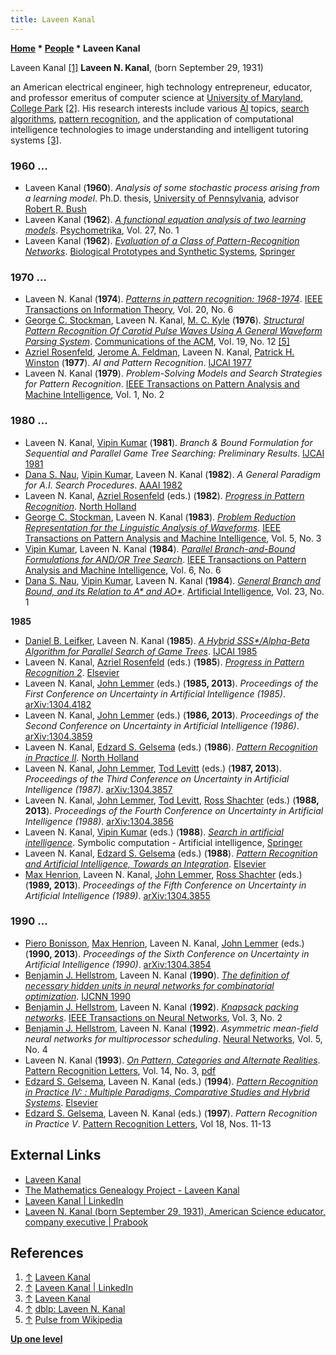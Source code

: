 ```yaml
---
title: Laveen Kanal
---
```

**[Home](Home "Home") \* [People](People "People") \* Laveen Kanal**



 [](https://www.cs.umd.edu/users/kanal/) Laveen Kanal <a id="cite-note-1" href="#cite-ref-1">[1]</a> 
**Laveen N. Kanal**, (born September 29, 1931)  

 an American electrical engineer, high technology entrepreneur, educator, and professor emeritus of computer science at [University of Maryland, College Park](https://en.wikipedia.org/wiki/University_of_Maryland,_College_Park) <a id="cite-note-2" href="#cite-ref-2">[2]</a>. His research interests include various [AI](Artificial_Intelligence "Artificial Intelligence") topics, [search algorithms](Search "Search"), [pattern recognition](Pattern_Recognition "Pattern Recognition"), and the application of computational intelligence technologies to image understanding and intelligent tutoring systems <a id="cite-note-3" href="#cite-ref-3">[3]</a>. 



### 1960 ...


* Laveen Kanal (**1960**). *Analysis of some stochastic process arising from a learning model*. Ph.D. thesis, [University of Pennsylvania](https://en.wikipedia.org/wiki/University_of_Pennsylvania), advisor [Robert R. Bush](Mathematician#RRBush "Mathematician")
* Laveen Kanal (**1962**). *[A functional equation analysis of two learning models](https://link.springer.com/article/10.1007/BF02289668)*. [Psychometrika](https://en.wikipedia.org/wiki/Psychometrika), Vol. 27, No. 1
* Laveen Kanal (**1962**). *[Evaluation of a Class of Pattern-Recognition Networks](https://link.springer.com/chapter/10.1007%2F978-1-4684-1716-6_35)*. [Biological Prototypes and Synthetic Systems](https://link.springer.com/book/10.1007/978-1-4684-1716-6), [Springer](https://en.wikipedia.org/wiki/Springer_Science%2BBusiness_Media)


### 1970 ...


* Laveen N. Kanal (**1974**). *[Patterns in pattern recognition: 1968-1974](https://ieeexplore.ieee.org/document/1055306)*. [IEEE Transactions on Information Theory](IEEE#TIT "IEEE"), Vol. 20, No. 6
* [George C. Stockman](George_Stockman "George Stockman"), Laveen N. Kanal, [M. C. Kyle](https://dblp.uni-trier.de/pers/hd/k/Kyle:M=_C=) (**1976**). *[Structural Pattern Recognition Of Carotid Pulse Waves Using A General Waveform Parsing System](https://dl.acm.org/citation.cfm?id=360378)*. [Communications of the ACM](ACM#Communications "ACM"), Vol. 19, No. 12 <a id="cite-note-5" href="#cite-ref-5">[5]</a>
* [Azriel Rosenfeld](Mathematician#ARosenfeld "Mathematician"), [Jerome A. Feldman](Mathematician#JeromeFeldman "Mathematician"), Laveen N. Kanal, [Patrick H. Winston](Patrick_Winston "Patrick Winston") (**1977**). *AI and Pattern Recognition*. [IJCAI 1977](Conferences#IJCAI1977 "Conferences")
* Laveen N. Kanal (**1979**). *Problem-Solving Models and Search Strategies for Pattern Recognition*. [IEEE Transactions on Pattern Analysis and Machine Intelligence](IEEE#TPAMI "IEEE"), Vol. 1, No. 2


### 1980 ...


* Laveen N. Kanal, [Vipin Kumar](index.php?title=Vipin_Kumar&action=edit&redlink=1 "Vipin Kumar (page does not exist)") (**1981**). *Branch & Bound Formulation for Sequential and Parallel Game Tree Searching: Preliminary Results*. [IJCAI 1981](Conferences#IJCAI1981 "Conferences")
* [Dana S. Nau](Dana_S._Nau "Dana S. Nau"), [Vipin Kumar](index.php?title=Vipin_Kumar&action=edit&redlink=1 "Vipin Kumar (page does not exist)"), Laveen N. Kanal (**1982**). *A General Paradigm for A.I. Search Procedures*. [AAAI 1982](Conferences#AAAI-82 "Conferences")
* Laveen N. Kanal, [Azriel Rosenfeld](Mathematician#ARosenfeld "Mathematician") (eds.) (**1982**). *[Progress in Pattern Recognition](https://www.sciencedirect.com/book/9780444863256/progress-in-pattern-recognition)*. [North Holland](https://en.wikipedia.org/wiki/Elsevier#Imprints)
* [George C. Stockman](George_Stockman "George Stockman"), Laveen N. Kanal (**1983**). *[Problem Reduction Representation for the Linguistic Analysis of Waveforms](https://www.researchgate.net/publication/224377734_Problem_Reduction_Representation_for_the_Linguistic_Analysis_of_Waveforms)*. [IEEE Transactions on Pattern Analysis and Machine Intelligence](IEEE#TPAMI "IEEE"), Vol. 5, No. 3
* [Vipin Kumar](index.php?title=Vipin_Kumar&action=edit&redlink=1 "Vipin Kumar (page does not exist)"), Laveen N. Kanal (**1984**). *[Parallel Branch-and-Bound Formulations for AND/OR Tree Search](https://ieeexplore.ieee.org/document/4767600)*. [IEEE Transactions on Pattern Analysis and Machine Intelligence](IEEE#TPAMI "IEEE"), Vol. 6, No. 6
* [Dana S. Nau](Dana_S._Nau "Dana S. Nau"), [Vipin Kumar](index.php?title=Vipin_Kumar&action=edit&redlink=1 "Vipin Kumar (page does not exist)"), Laveen N. Kanal (**1984**). *[General Branch and Bound, and its Relation to A\* and AO\*](https://www.sciencedirect.com/science/article/abs/pii/0004370284900043)*. [Artificial Intelligence](https://en.wikipedia.org/wiki/Artificial_Intelligence_(journal)), Vol. 23, No. 1


**1985**



* [Daniel B. Leifker](https://dblp.uni-trier.de/pers/hd/l/Leifker:Daniel_B=.html), Laveen N. Kanal (**1985**). *[A Hybrid SSS\*/Alpha-Beta Algorithm for Parallel Search of Game Trees](https://dl.acm.org/citation.cfm?id=1623687)*. [IJCAI 1985](Conferences#IJCAI1985 "Conferences")
* Laveen N. Kanal, [Azriel Rosenfeld](Mathematician#ARosenfeld "Mathematician") (eds.) (**1985**). *[Progress in Pattern Recognition 2](https://www.amazon.com/Progress-Pattern-Recognition-Machine-Intelligence/dp/0444877231)*. [Elsevier](https://en.wikipedia.org/wiki/Elsevier)
* Laveen N. Kanal, [John Lemmer](https://dblp.uni-trier.de/pers/hd/l/Lemmer:John_F=) (eds.) (**1985, 2013**). *Proceedings of the First Conference on Uncertainty in Artificial Intelligence (1985)*. [arXiv:1304.4182](https://arxiv.org/abs/1304.4182)
* Laveen N. Kanal, [John Lemmer](https://dblp.uni-trier.de/pers/hd/l/Lemmer:John_F=) (eds.) (**1986, 2013**). *Proceedings of the Second Conference on Uncertainty in Artificial Intelligence (1986)*. [arXiv:1304.3859](https://arxiv.org/abs/1304.3859)
* Laveen N. Kanal, [Edzard S. Gelsema](https://dblp.uni-trier.de/pers/hd/g/Gelsema:Edzard_S=) (eds.) (**1986**). *[Pattern Recognition in Practice II](https://www.elsevier.com/books/pattern-recognition-in-practice-ii/kanal/978-0-444-87877-9)*. [North Holland](https://en.wikipedia.org/wiki/Elsevier#Imprints)
* Laveen N. Kanal, [John Lemmer](https://dblp.uni-trier.de/pers/hd/l/Lemmer:John_F=), [Tod Levitt](https://dblp.uni-trier.de/pers/hd/l/Levitt:Tod_S=) (eds.) (**1987, 2013**). *Proceedings of the Third Conference on Uncertainty in Artificial Intelligence (1987)*. [arXiv:1304.3857](https://arxiv.org/abs/1304.3857)
* Laveen N. Kanal, [John Lemmer](https://dblp.uni-trier.de/pers/hd/l/Lemmer:John_F=), [Tod Levitt](https://dblp.uni-trier.de/pers/hd/l/Levitt:Tod_S=), [Ross Shachter](https://dblp.uni-trier.de/pers/hd/s/Shachter:Ross_D=) (eds.) (**1988, 2013**). *Proceedings of the Fourth Conference on Uncertainty in Artificial Intelligence (1988)*. [arXiv:1304.3856](https://arxiv.org/abs/1304.3856)
* Laveen N. Kanal, [Vipin Kumar](index.php?title=Vipin_Kumar&action=edit&redlink=1 "Vipin Kumar (page does not exist)") (eds.) (**1988**). *[Search in artificial intelligence](https://link.springer.com/book/10.1007/978-1-4613-8788-6)*. Symbolic computation - Artificial intelligence, [Springer](https://en.wikipedia.org/wiki/Springer_Science%2BBusiness_Media)
* Laveen N. Kanal, [Edzard S. Gelsema](https://dblp.uni-trier.de/pers/hd/g/Gelsema:Edzard_S=) (eds.) (**1988**). *[Pattern Recognition and Artificial Intelligence, Towards an Integration](https://www.elsevier.com/books/pattern-recognition-and-artificial-intelligence-towards-an-integration/kanal/978-0-444-87137-4)*. [Elsevier](https://en.wikipedia.org/wiki/Elsevier)
* [Max Henrion](https://dblp.uni-trier.de/pers/hd/h/Henrion:Max), Laveen N. Kanal, [John Lemmer](https://dblp.uni-trier.de/pers/hd/l/Lemmer:John_F=), [Ross Shachter](https://dblp.uni-trier.de/pers/hd/s/Shachter:Ross_D=) (eds.) (**1989, 2013**). *Proceedings of the Fifth Conference on Uncertainty in Artificial Intelligence (1989)*. [arXiv:1304.3855](https://arxiv.org/abs/1304.3855)


### 1990 ...


* [Piero Bonisson](https://dblp.uni-trier.de/pers/hd/b/Bonissone:Piero_P=), [Max Henrion](https://dblp.uni-trier.de/pers/hd/h/Henrion:Max), Laveen N. Kanal, [John Lemmer](https://dblp.uni-trier.de/pers/hd/l/Lemmer:John_F=) (eds.) (**1990, 2013**). *Proceedings of the Sixth Conference on Uncertainty in Artificial Intelligence (1990)*. [arXiv:1304.3854](https://arxiv.org/abs/1304.3854)
* [Benjamin J. Hellstrom](https://dblp.uni-trier.de/pers/hd/h/Hellstrom:Benjamin_J=), Laveen N. Kanal (**1990**). *[The definition of necessary hidden units in neural networks for combinatorial optimization](https://ieeexplore.ieee.org/document/5726889)*. [IJCNN 1990](https://dblp.uni-trier.de/db/conf/ijcnn/ijcnn1990.html)
* [Benjamin J. Hellstrom](https://dblp.uni-trier.de/pers/hd/h/Hellstrom:Benjamin_J=), Laveen N. Kanal (**1992**). *[Knapsack packing networks](https://ieeexplore.ieee.org/document/125871)*. [IEEE Transactions on Neural Networks](IEEE#NN "IEEE"), Vol. 3, No. 2
* [Benjamin J. Hellstrom](https://dblp.uni-trier.de/pers/hd/h/Hellstrom:Benjamin_J=), Laveen N. Kanal (**1992**). *Asymmetric mean-field neural networks for multiprocessor scheduling*. [Neural Networks](https://en.wikipedia.org/wiki/Neural_Networks_(journal)), Vol. 5, No. 4
* Laveen N. Kanal (**1993**). *[On Pattern, Categories and Alternate Realities](https://dl.acm.org/citation.cfm?id=157088)*. [Pattern Recognition Letters](https://en.wikipedia.org/wiki/Pattern_Recognition_Letters), Vol. 14, No. 3, [pdf](http://www.lnk.com/prl14.pdf)
* [Edzard S. Gelsema](https://dblp.uni-trier.de/pers/hd/g/Gelsema:Edzard_S=), Laveen N. Kanal (eds.) (**1994**). *[Pattern Recognition in Practice IV: : Multiple Paradigms, Comparative Studies and Hybrid Systems](https://dl.acm.org/citation.cfm?id=561112)*. [Elsevier](https://en.wikipedia.org/wiki/Elsevier)
* [Edzard S. Gelsema](https://dblp.uni-trier.de/pers/hd/g/Gelsema:Edzard_S=), Laveen N. Kanal (eds.) (**1997**). *Pattern Recognition in Practice V*. [Pattern Recognition Letters](https://en.wikipedia.org/wiki/Pattern_Recognition_Letters), Vol 18, Nos. 11-13


## External Links


* [Laveen Kanal](https://www.cs.umd.edu/users/kanal/)
* [The Mathematics Genealogy Project - Laveen Kanal](https://www.genealogy.math.ndsu.nodak.edu/id.php?id=108468)
* [Laveen Kanal | LinkedIn](https://www.linkedin.com/in/kanal)
* [Laveen N. Kanal (born September 29, 1931), American Science educator, company executive | Prabook](https://prabook.com/web/laveen_n.kanal/128572)


## References


1. <a id="cite-ref-1" href="#cite-note-1">↑</a> [Laveen Kanal](https://www.cs.umd.edu/users/kanal/)
2. <a id="cite-ref-2" href="#cite-note-2">↑</a> [Laveen Kanal | LinkedIn](https://www.linkedin.com/in/kanal)
3. <a id="cite-ref-3" href="#cite-note-3">↑</a> [Laveen Kanal](http://www.cs.umd.edu/~kanal/)
4. <a id="cite-ref-4" href="#cite-note-4">↑</a> [dblp: Laveen N. Kanal](https://dblp.uni-trier.de/pers/hd/k/Kanal:Laveen_N=.html)
5. <a id="cite-ref-5" href="#cite-note-5">↑</a> [Pulse from Wikipedia](https://en.wikipedia.org/wiki/Pulse)

**[Up one level](People "People")**







 

